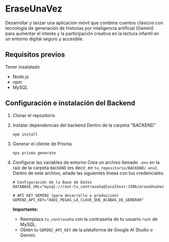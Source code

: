 # EraseUnaVez
Desarrollar y lanzar una aplicación móvil que combine cuentos clásicos con tecnología de generación de historias por inteligencia artificial (Gemini) para aumentar el interés y la participación creativa en la lectura infantil en un entorno digital seguro y accesible.

## Requisitos previos
Tener insatalado 
* Node.js
* npm
* MySQL

## Configuración e instalación del Backend 
1. Clonar el repositorio
2. Instalar dependencias del backend
  Dentro de la carpeta "BACKEND"
    ```
    npm install
    ```
4. Generar el cliente de Prisma
    ```
    npx prisma generate
    ```
4. Configurar las variables de entorno
    Crea un archivo llamado `.env` en la raíz de la carpeta `BACKEND` (es decir, en `tu_repositorio/BACKEND/.env`).
    Dentro de este archivo, añade las siguientes líneas con tus credenciales:

    ```dotenv
    # Configuración de la Base de Datos
    DATABASE_URL="mysql://root:tu_contraseña@localhost:3306/eraseUnaVez"

    # API KEY GEMINI (para desarrollo o producción)
    GEMINI_API_KEY="AQUI_PEGAS_LA_CLAVE_QUE_ACABAS_DE_GENERAR"
    ```

    **Importante:**
    * Reemplaza `tu_contraseña` con la contraseña de tu usuario `root` de MySQL.
    * Obtén tu `GEMINI_API_KEY` de la plataforma de Google AI Studio o Gemini.


